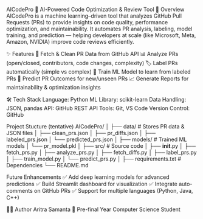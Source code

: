 AICodePro 🚀
AI-Powered Code Optimization & Review Tool
📌 Overview
AICodePro is a machine learning–driven tool that analyzes GitHub Pull Requests (PRs) to provide insights on code quality, performance optimization, and maintainability.
It automates PR analysis, labeling, model training, and prediction — helping developers at scale (like Microsoft, Meta, Amazon, NVIDIA) improve code reviews efficiently.

✨ Features
🔎 Fetch & Clean PR Data from GitHub API
📊 Analyze PRs (open/closed, contributors, code changes, complexity)
🏷 Label PRs automatically (simple vs complex)
🤖 Train ML Model to learn from labeled PRs
🎯 Predict PR Outcomes for new/unseen PRs
📈 Generate Reports for maintainability & optimization insights

🛠 Tech Stack
Language: Python
ML Library: scikit-learn
Data Handling: JSON, pandas
API: GitHub REST API
Tools: Git, VS Code
Version Control: GitHub

Project Stucture (tentative)
AICodePro/
│
├── data/                  # Stores PR data & JSON files
│   ├── clean_prs.json
│   ├── pr_diffs.json
│   ├── labeled_prs.json
│   └── predicted_prs.json
│
├── models/                # Trained ML models
│   └── pr_model.pkl
│
├── src/                   # Source code
│   ├── __init__.py
│   ├── fetch_prs.py
│   ├── analyze_prs.py
│   ├── fetch_diffs.py
│   ├── label_prs.py
│   ├── train_model.py
│   └── predict_prs.py
│
├── requirements.txt       # Dependencies
└── README.md

Future Enhancements
✅ Add deep learning models for advanced predictions
✅ Build Streamlit dashboard for visualization
✅ Integrate auto-comments on GitHub PRs
✅ Support for multiple languages (Python, Java, C++)

👨‍💻 Author
Aritra Samanta
📌 Pre-final Year Computer Science Student
